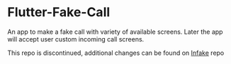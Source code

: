# Flutter-Fake-Call
An app to make a fake call with variety of available screens. Later the app will accept user custom incoming call screens.

This repo is discontinued, additional changes can be found on [Infake](https://github.com/Chompions/Infake) repo
